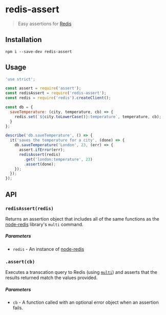 # redis-assert

> Easy assertions for [Redis](http://redis.io/)

## Installation

```
npm i --save-dev redis-assert
```

## Usage

```js
'use strict';

const assert = require('assert');
const redisAssert = require('redis-assert');
const redis = require('redis').createClient();

const db = {
  saveTemperature: (city, temperature, cb) => {
    redis.set(`${city.toLowerCase()}:temperature`, temperature, cb);
  }
};

describe('db.saveTemperature', () => {
  it('saves the temperature for a city', (done) => {
    db.saveTemperature('London', 23, (err) => {
      assert.ifError(err);
      redisAssert(redis)
        .get('london:temperature', 23)
        .assert(done);
    });
  });
});
```

## API

### `redisAssert(redis)`

Returns an assertion object that includes all of the same functions as the [node-redis](https://github.com/NodeRedis/node_redis) library's `multi` command.

##### Parameters

* `redis` - An instance of [node-redis](https://github.com/NodeRedis/node_redis)

### `.assert(cb)`

Executes a transcation query to Redis (using [`multi`](http://redis.io/commands/multi)) and asserts that the results returned match the values provided.

##### Parameters

* `cb` - A function called with an optional error object when an assertion fails.
